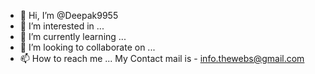 - 👋 Hi, I’m @Deepak9955
- 👀 I’m interested in ...
- 🌱 I’m currently learning ...
- 💞️ I’m looking to collaborate on ...
- 📫 How to reach me ...
     My Contact mail is - info.thewebs@gmail.com

<!---
Deepak9955/Deepak9955 is a ✨ special ✨ repository because its `README.md` (this file) appears on your GitHub profile.
You can click the Preview link to take a look at your changes.
--->
